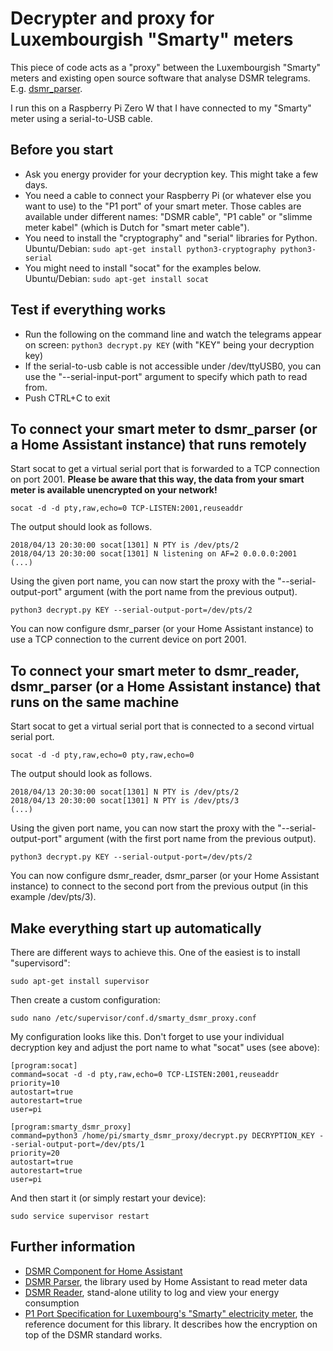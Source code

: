 # Decrypter and proxy for Luxembourgish "Smarty" meters

This piece of code acts as a "proxy" between the Luxembourgish "Smarty" meters and existing open source software that analyse DSMR telegrams. E.g. [dsmr_parser](https://github.com/ndokter/dsmr_parser).

I run this on a Raspberry Pi Zero W that I have connected to my "Smarty" meter using a serial-to-USB cable.

## Before you start

* Ask you energy provider for your decryption key. This might take a few days.
* You need a cable to connect your Raspberry Pi (or whatever else you want to use) to the "P1 port" of your smart meter. Those cables are available under different names: "DSMR cable", "P1 cable" or "slimme meter kabel" (which is Dutch for "smart meter cable").
* You need to install the "cryptography" and "serial" libraries for Python. Ubuntu/Debian: ``sudo apt-get install python3-cryptography python3-serial``
* You might need to install "socat" for the examples below. Ubuntu/Debian: ``sudo apt-get install socat``

## Test if everything works

* Run the following on the command line and watch the telegrams appear on screen: ``python3 decrypt.py KEY`` (with "KEY" being your decryption key)
* If the serial-to-usb cable is not accessible under /dev/ttyUSB0, you can use the "--serial-input-port" argument to specify which path to read from.
* Push CTRL+C to exit

## To connect your smart meter to dsmr_parser (or a Home Assistant instance) that runs remotely

Start socat to get a virtual serial port that is forwarded to a TCP connection on port 2001.
**Please be aware that this way, the data from your smart meter is available unencrypted on your network!**
```
socat -d -d pty,raw,echo=0 TCP-LISTEN:2001,reuseaddr
```

The output should look as follows. 
```
2018/04/13 20:30:00 socat[1301] N PTY is /dev/pts/2
2018/04/13 20:30:00 socat[1301] N listening on AF=2 0.0.0.0:2001
(...)
```

Using the given port name, you can now start the proxy with the "--serial-output-port" argument (with the port name from the previous output).
```
python3 decrypt.py KEY --serial-output-port=/dev/pts/2
```

You can now configure dsmr_parser (or your Home Assistant instance) to use a TCP connection to the current device on port 2001.

## To connect your smart meter to dsmr_reader, dsmr_parser (or a Home Assistant instance) that runs on the same machine

Start socat to get a virtual serial port that is connected to a second virtual serial port.
```
socat -d -d pty,raw,echo=0 pty,raw,echo=0
```

The output should look as follows. 
```
2018/04/13 20:30:00 socat[1301] N PTY is /dev/pts/2
2018/04/13 20:30:00 socat[1301] N PTY is /dev/pts/3
(...)
```

Using the given port name, you can now start the proxy with the "--serial-output-port" argument (with the first port name from the previous output).
```
python3 decrypt.py KEY --serial-output-port=/dev/pts/2
```

You can now configure dsmr_reader, dsmr_parser (or your Home Assistant instance) to connect to the second port from the previous output (in this example /dev/pts/3).

## Make everything start up automatically

There are different ways to achieve this. One of the easiest is to install "supervisord":

```
sudo apt-get install supervisor
```

Then create a custom configuration:

```
sudo nano /etc/supervisor/conf.d/smarty_dsmr_proxy.conf
```

My configuration looks like this. Don't forget to use your individual decryption key and adjust the port name to what "socat" uses (see above):

```
[program:socat]
command=socat -d -d pty,raw,echo=0 TCP-LISTEN:2001,reuseaddr
priority=10
autostart=true
autorestart=true
user=pi

[program:smarty_dsmr_proxy]
command=python3 /home/pi/smarty_dsmr_proxy/decrypt.py DECRYPTION_KEY --serial-output-port=/dev/pts/1
priority=20
autostart=true
autorestart=true
user=pi
```

And then start it (or simply restart your device):
```
sudo service supervisor restart
```

## Further information

* [DSMR Component for Home Assistant](https://www.home-assistant.io/components/sensor.dsmr/)
* [DSMR Parser](https://github.com/ndokter/dsmr_parser), the library used by Home Assistant to read meter data
* [DSMR Reader](http://dsmr-reader.readthedocs.io/en/latest/), stand-alone utility to log and view your energy consumption
* [P1 Port Specification for Luxembourg's "Smarty" electricity meter](https://smarty.creos.net/wp-content/uploads/P1PortSpecification.pdf), the reference document for this library. It describes how the encryption on top of the DSMR standard works.
